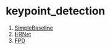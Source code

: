 # keypoint_detection

1. [SimpleBaseline](https://github.com/microsoft/human-pose-estimation.pytorch)
2. [HRNet](https://github.com/leoxiaobin/deep-high-resolution-net.pytorch)
3. [FPD](https://github.com/ilovepose/fast-human-pose-estimation.pytorch)







